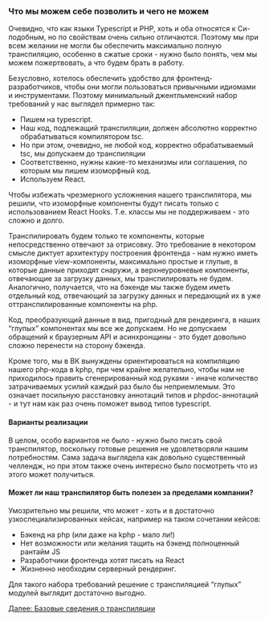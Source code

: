 ### Что мы можем себе позволить и чего не можем

Очевидно, что как языки Typescript и PHP, хоть и оба относятся к Си-подобным, но по свойствам очень сильно отличаются.
Поэтому мы при всем желании не могли бы обеспечить максимально полную транспиляцию, особенно в сжатые сроки - нужно 
было понять, чем мы можем пожертвовать, а что будем брать в работу.

Безусловно, хотелось обеспечить удобство для фронтенд-разработчиков, чтобы они могли пользоваться привычными идиомами
и инструментами. Поэтому минимальный джентльменский набор требований у нас выглядел примерно так:

- Пишем на typescript.
- Наш код, подлежащий транспиляции, должен абсолютно корректно обрабатываться компилятором tsc.
- Но при этом, очевидно, не любой код, корректно обрабатываемый tsc, мы допускаем до транспиляции
- Соответственно, нужны какие-то механизмы или соглашения, по которым мы пишем изоморфный код.
- Используем React.

Чтобы избежать чрезмерного усложнения нашего транспилятора, мы решили, что изоморфные компоненты будут писать только 
с использованием React Hooks. Т.е. классы мы не поддерживаем - это сложно и долго. 

Транспилировать будем только те компоненты, которые непосредственно отвечают за отрисовку. Это требование в некотором
смысле диктует архитектуру построения фронтенда - нам нужно иметь изоморфные view-компоненты, максимально простые и 
глупые, в которые данные приходят снаружи, а верхнеуровневые компоненты, отвечающие за загрузку данных, мы
транспилировать не будем. Аналогично, получается, что на бэкенде мы также будем иметь отдельный код, отвечающий
за загрузку данных и передающий их в уже оттранспилированные компоненты на php.

Код, преобразующий данные в вид, пригодный для рендеринга, в наших “глупых” компонентах мы все же допускаем. 
Но не допускаем обращений к браузерным API и асинхронщины - это будет довольно сложно перенести на сторону бэкенда.

Кроме того, мы в ВК вынуждены ориентироваться на компиляцию нашего php-кода в kphp, при чем крайне желательно, чтобы
нам не приходилось править сгенерированный код руками - иначе количество затрачиваемых усилий каждый раз было бы
неприемлемым. Это означает посильную расстановку аннотаций типов и phpdoc-аннотаций - и тут нам как раз очень
поможет вывод типов typescript.

#### Варианты реализации
В целом, особо вариантов не было - нужно было писать свой транспилятор, поскольку готовые решения не удовлетворяли
нашим потребностям. Сама задача выглядела как довольно существенный челлендж, но при этом также очень интересно
было посмотреть что из этого может получиться.

#### Может ли наш транспилятор быть полезен за пределами компании?
Умозрительно мы решили, что может - хоть и в достаточно узкоспециализированных кейсах, например на таком сочетании кейсов:
- Бэкенд на php (или даже на kphp - мало ли!)
- Нет возможности или желания тащить на бэкенд полноценный рантайм JS
- Разработчики фронтенда хотят писать на React
- Жизненно необходим серверный рендеринг.

Для такого набора требований решение с транспиляцией “глупых” модулей выглядит достаточно выгодно.

[Далее: Базовые сведения о транспиляции](./transpilation-basics.md)

